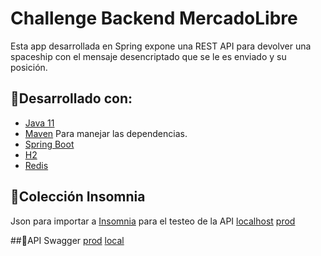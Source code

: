 
# Challenge Backend MercadoLibre 

Esta app desarrollada en Spring expone una REST API para devolver una spaceship con el mensaje desencriptado que se le es enviado y su posición.

## 🔨Desarrollado con:
* [Java 11](https://www.oracle.com/ar/java/technologies/javase-jdk11-downloads.html)
* [Maven](https://maven.apache.org/) Para manejar las dependencias.
* [Spring Boot](https://spring.io/projects/spring-boot)
* [H2](https://h2database.com/html/main.html)
* [Redis](https://redis.io/)

## 👷Colección Insomnia
Json para importar a [Insomnia](https://insomnia.rest/download) para el testeo de la API
[localhost](https://github.com/KernelPanic22/challenge-meli-FuegoDeQuasar/blob/master/src/main/resources/Fuego-de-quasar)
[prod](https://github.com/KernelPanic22/challenge-meli-FuegoDeQuasar/blob/master/src/main/resources/Fuego-de-quasar-prod)

##🚀API Swagger
[prod](https://mercado-fuego-de-quasar.herokuapp.com/swagger-ui.html)
[local](http://localhost:8080/swagger-ui.html)




